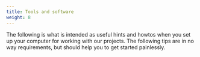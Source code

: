 ```yaml
---
title: Tools and software
weight: 8
---
```


The following is what is intended as useful hints and howtos when you set up your computer for working with our projects. The following tips are in no way requirements, but should help you to get started painlessly.
